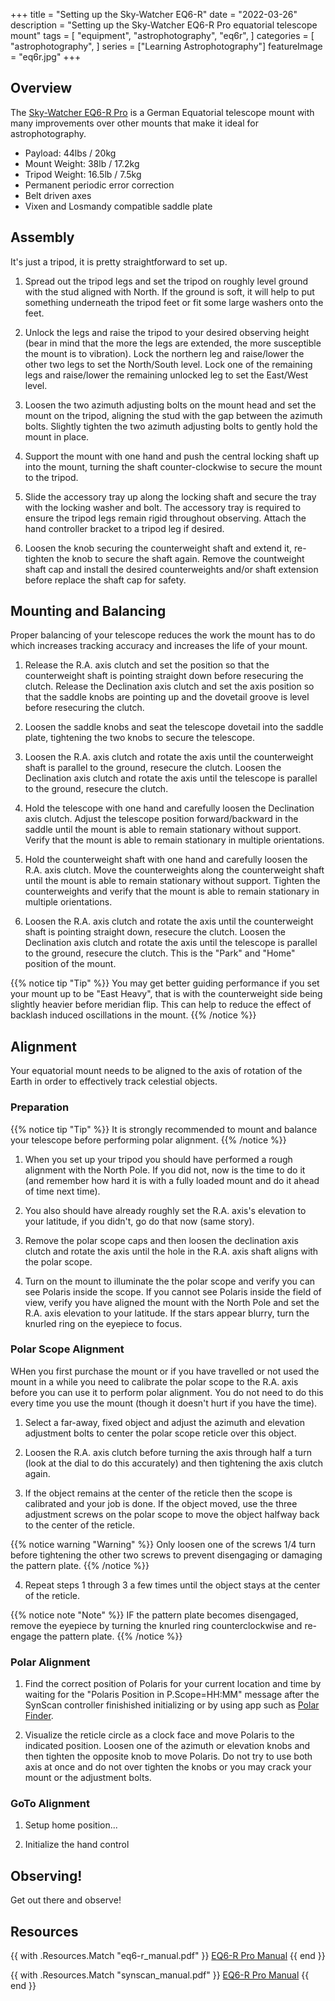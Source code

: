 +++
title = "Setting up the Sky-Watcher EQ6-R"
date = "2022-03-26"
description = "Setting up the Sky-Watcher EQ6-R Pro equatorial telescope mount"
tags = [
    "equipment",
    "astrophotography",
    "eq6r",
]
categories = [
    "astrophotography",
]
series = ["Learning Astrophotography"]
featureImage = "eq6r.jpg"
+++
## Overview

The [Sky-Watcher EQ6-R Pro](https://www.skywatcherusa.com/products/eq6-r-pro) is a German Equatorial telescope mount with many improvements over other mounts that make it ideal for astrophotography.

- Payload: 44lbs / 20kg
- Mount Weight: 38lb / 17.2kg
- Tripod Weight: 16.5lb / 7.5kg
- Permanent periodic error correction
- Belt driven axes
- Vixen and Losmandy compatible saddle plate

## Assembly

It's just a tripod, it is pretty straightforward to set up.

1. Spread out the tripod legs and set the tripod on roughly level ground with the stud aligned with North.
If the ground is soft, it will help to put something underneath the tripod feet or fit some large washers onto the feet.

2. Unlock the legs and raise the tripod to your desired observing height (bear in mind that the more the legs are extended, the more susceptible the mount is to vibration).
Lock the northern leg and raise/lower the other two legs to set the North/South level.
Lock one of the remaining legs and raise/lower the remaining unlocked leg to set the East/West level.

3. Loosen the two azimuth adjusting bolts on the mount head and set the mount on the tripod, aligning the stud with the gap between the azimuth bolts.
Slightly tighten the two azimuth adjusting bolts to gently hold the mount in place.

4. Support the mount with one hand and push the central locking shaft up into the mount, turning the shaft counter-clockwise to secure the mount to the tripod.

5. Slide the accessory tray up along the locking shaft and secure the tray with the locking washer and bolt.
The accessory tray is required to ensure the tripod legs remain rigid throughout observing.
Attach the hand controller bracket to a tripod leg if desired.

6. Loosen the knob securing the counterweight shaft and extend it, re-tighten the knob to secure the shaft again.
Remove the countweight shaft cap and install the desired counterweights and/or shaft extension before replace the shaft cap for safety.

## Mounting and Balancing

Proper balancing of your telescope reduces the work the mount has to do which increases tracking accuracy and increases the life of your mount.

1. Release the R.A. axis clutch and set the position so that the counterweight shaft is pointing straight down before resecuring the clutch.
Release the Declination axis clutch and set the axis position so that the saddle knobs are pointing up and the dovetail groove is level before resecuring the clutch.

2. Loosen the saddle knobs and seat the telescope dovetail into the saddle plate, tightening the two knobs to secure the telescope.

3. Loosen the R.A. axis clutch and rotate the axis until the counterweight shaft is parallel to the ground, resecure the clutch.
Loosen the Declination axis clutch and rotate the axis until the telescope is parallel to the ground, resecure the clutch.

4. Hold the telescope with one hand and carefully loosen the Declination axis clutch.
Adjust the telescope position forward/backward in the saddle until the mount is able to remain stationary without support.
Verify that the mount is able to remain stationary in multiple orientations.

5. Hold the counterweight shaft with one hand and carefully loosen the R.A. axis clutch.
Move the counterweights along the counterweight shaft until the mount is able to remain stationary without support.
Tighten the counterweights and verify that the mount is able to remain stationary in multiple orientations.

5. Loosen the R.A. axis clutch and rotate the axis until the counterweight shaft is pointing straight down, resecure the clutch.
Loosen the Declination axis clutch and rotate the axis until the telescope is parallel to the ground, resecure the clutch.
This is the "Park" and "Home" position of the mount.

{{% notice tip "Tip" %}}
You may get better guiding performance if you set your mount up to be "East Heavy", that is with the counterweight side being slightly heavier before meridian flip.
This can help to reduce the effect of backlash induced oscillations in the mount.
{{% /notice %}}

## Alignment

Your equatorial mount needs to be aligned to the axis of rotation of the Earth in order to effectively track celestial objects.

### Preparation

{{% notice tip "Tip" %}}
It is strongly recommended to mount and balance your telescope before performing polar alignment.
{{% /notice %}}

1. When you set up your tripod you should have performed a rough alignment with the North Pole.
If you did not, now is the time to do it (and remember how hard it is with a fully loaded mount and do it ahead of time next time).

2. You also should have already roughly set the R.A. axis's elevation to your latitude, if you didn't, go do that now (same story).

3. Remove the polar scope caps and then loosen the declination axis clutch and rotate the axis until the hole in the R.A. axis shaft aligns with the polar scope.

4. Turn on the mount to illuminate the the polar scope and verify you can see Polaris inside the scope. If you cannot see Polaris inside the field of view, verify you have aligned the mount with the North Pole and set the R.A. axis elevation to your latitude. If the stars appear blurry, turn the knurled ring on the eyepiece to focus.

### Polar Scope Alignment

WHen you first purchase the mount or if you have travelled or not used the mount in a while you need to calibrate the polar scope to the R.A. axis before you can use it to perform polar alignment.
You do not need to do this every time you use the mount (though it doesn't hurt if you have the time).

1. Select a far-away, fixed object and adjust the azimuth and elevation adjustment bolts to center the polar scope reticle over this object.

2. Loosen the R.A. axis clutch before turning the axis through half a turn (look at the dial to do this accurately) and then tightening the axis clutch again.

3. If the object remains at the center of the reticle then the scope is calibrated and your job is done.
If the object moved, use the three adjustment screws on the polar scope to move the object halfway back to the center of the reticle.

{{% notice warning "Warning" %}}
Only loosen one of the screws 1/4 turn before tightening the other two screws to prevent disengaging or damaging the pattern plate.
{{% /notice %}}

4. Repeat steps 1 through 3 a few times until the object stays at the center of the reticle.

{{% notice note "Note" %}}
IF the pattern plate becomes disengaged, remove the eyepiece by turning the knurled ring counterclockwise and re-engage the pattern plate.
{{% /notice %}}

### Polar Alignment

1. Find the correct position of Polaris for your current location and time by waiting for the "Polaris Position in P.Scope=HH:MM" message after the SynScan controller finishished initializing or by using app such as [Polar Finder](https://play.google.com/store/apps/details?id=com.techhead.polarfinder&hl=en).

2. Visualize the reticle circle as a clock face and move Polaris to the indicated position.
Loosen one of the azimuth or elevation knobs and then tighten the opposite knob to move Polaris.
Do not try to use both axis at once and do not over tighten the knobs or you may crack your mount or the adjustment bolts.

### GoTo Alignment

1. Setup home position...

2. Initialize the hand control

## Observing!

Get out there and observe!

## Resources

{{ with .Resources.Match "eq6-r_manual.pdf" }}
  <a href="{{ .Permalink }}">EQ6-R Pro Manual</a>
{{ end }}

{{ with .Resources.Match "synscan_manual.pdf" }}
  <a href="{{ .Permalink }}">EQ6-R Pro Manual</a>
{{ end }}